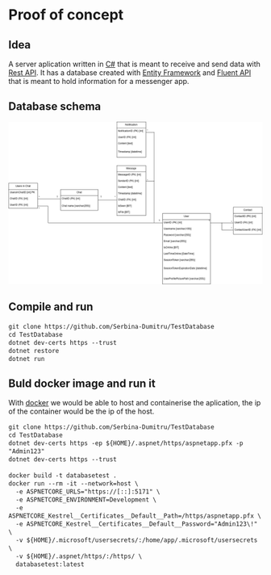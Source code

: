 # Proof of concept

## Idea
A server aplication written in [C#](https://learn.microsoft.com/en-us/dotnet/csharp/) that is meant to receive and send data with [Rest API](https://en.wikipedia.org/wiki/Overview_of_RESTful_API_Description_Languages).
It has a database created with [Entity Framework](https://learn.microsoft.com/en-us/aspnet/entity-framework) and [Fluent API](https://learn.microsoft.com/en-us/ef/ef6/modeling/code-first/fluent/types-and-properties) that is meant to hold information for a messenger app.

## Database schema
![database schema](./Images/Database_Schema.png)

## Compile and run
```
git clone https://github.com/Serbina-Dumitru/TestDatabase
cd TestDatabase
dotnet dev-certs https --trust
dotnet restore
dotnet run
```

## Buld docker image and run it
With [docker](https://www.docker.com/) we would be able to host and containerise the aplication, the ip of the container would be the ip of the host.
```
git clone https://github.com/Serbina-Dumitru/TestDatabase
cd TestDatabase
dotnet dev-certs https -ep ${HOME}/.aspnet/https/aspnetapp.pfx -p "Admin123"
dotnet dev-certs https --trust

docker build -t databasetest .
docker run --rm -it --network=host \
  -e ASPNETCORE_URLS="https://[::]:5171" \
  -e ASPNETCORE_ENVIRONMENT=Development \
  -e ASPNETCORE_Kestrel__Certificates__Default__Path=/https/aspnetapp.pfx \
  -e ASPNETCORE_Kestrel__Certificates__Default__Password="Admin123\!" \
  -v ${HOME}/.microsoft/usersecrets/:/home/app/.microsoft/usersecrets \
  -v ${HOME}/.aspnet/https/:/https/ \
  databasetest:latest
```
